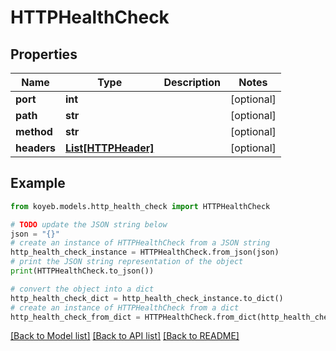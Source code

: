 # HTTPHealthCheck


## Properties

Name | Type | Description | Notes
------------ | ------------- | ------------- | -------------
**port** | **int** |  | [optional] 
**path** | **str** |  | [optional] 
**method** | **str** |  | [optional] 
**headers** | [**List[HTTPHeader]**](HTTPHeader.md) |  | [optional] 

## Example

```python
from koyeb.models.http_health_check import HTTPHealthCheck

# TODO update the JSON string below
json = "{}"
# create an instance of HTTPHealthCheck from a JSON string
http_health_check_instance = HTTPHealthCheck.from_json(json)
# print the JSON string representation of the object
print(HTTPHealthCheck.to_json())

# convert the object into a dict
http_health_check_dict = http_health_check_instance.to_dict()
# create an instance of HTTPHealthCheck from a dict
http_health_check_from_dict = HTTPHealthCheck.from_dict(http_health_check_dict)
```
[[Back to Model list]](../README.md#documentation-for-models) [[Back to API list]](../README.md#documentation-for-api-endpoints) [[Back to README]](../README.md)


